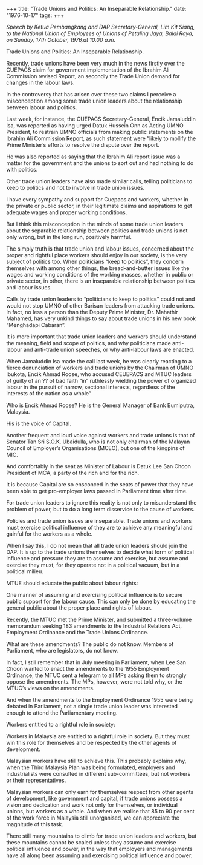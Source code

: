 +++ 
title: "Trade Unions and Politics: An Inseparable Relationship."
date: "1976-10-17"
tags:
+++

_Speech by Ketua Pembangkang and DAP Secretary-General, Lim Kit Siang, to the National Union of Employees of  Unions of Petaling Jaya, Balai Raya, on Sunday, 17th October, 1976,at 10.00 a.m._

Trade Unions and Politics: An Inseparable Relationship.

Recently, trade unions have been very much in the news firstly over the CUEPACS claim for government implementation of the Ibrahim Ali Commission revised Report, an secondly the Trade Union demand for changes in the labour laws. </u>

In the controversy that has arisen over these two claims I perceive a misconception among some trade union leaders about the relationship between labour and politics.

Last week, for instance, the CUEPACS Secretary-General, Encik Jamaluddin Isa, was reported as having urged Datuk Hussein Onn as Acting UMNO President, to restrain UMNO officials from making public statements on the Ibrahim Ali Commission Report, as such statement were “likely to mollify the Prime Minister’s efforts to resolve the dispute over the report.

He was also reported as saying that the Ibrahim Ali report issue was a matter for the government and the unions to sort out and had nothing to do with politics.

Other trade union leaders have also made similar calls, telling politicians to keep to politics and not to involve in trade union issues.

I have every sympathy and support for Cuepaos and workers, whether in the private or public sector, in their legitimate claims and aspirations to get adequate wages and proper working conditions.

But I think this misconception in the minds of some trade union leaders about the separable relationship between politics and trade unions is not only wrong, but in the long run, positively harmful.

The simply truth is that trade union and labour issues, concerned about the proper and rightful place workers should enjoy in our society, is the very subject of politics too. When politicians “keep to politics”, they concern themselves with among other things, the bread-and-butter issues like the wages and working conditions of the working masses, whether in public or private sector, in other, there is an inseparable relationship between politics and labour issues.

Calls by trade union leaders to “politicians to keep to politics” could not and would not stop UMNO of other Barisan leaders from attacking trade unions. In fact, no less a person than the Deputy Prime Minister, Dr. Mahathir Mahamed, has very unkind things to say about trade unions in his new book “Menghadapi Cabaran”.

It is more important that trade union leaders and workers should understand the meaning, field and scope of politics, and why politicians made anti-labour and anti-trade union speeches, or why anti-labour laws are enacted.

When Jamaluddin Isa made the call last week, he was clearly reacting to a fierce denunciation of workers and trade unions by the Chairman of UMNO Ibukota, Encik Ahmad Roose, who accused CEUEPACS and MTUC leaders of guilty of an ?? of bad faith “in” ruthlessly wielding the power of organized labour in the pursuit of narrow, sectional interests, regardless of the interests of the nation as a whole”

Who is Encik Ahmad Roose? He is the General Manager of Bank Bumiputra, Malaysia.

His is the voice of Capital.

Another frequent and loud voice against workers and trade unions is that of Senator Tan Sri S.O.K. Ubaidulla, who is not only chairman of the Malayan Council of Employer’s Organisations (MCEO), but one of the kingpins of MIC. 

And comfortably in the seat as Minister of Labour is Datuk Lee San Choon President of MCA, a party of the rich and for the rich.

It is because Capital are so ensconced in the seats of power that they have been able to get pro-employer laws passed in Parliament time after time. 

For trade union leaders to ignore this reality is not only to misunderstand the problem of power, but to do a long term disservice to the cause of workers.

Policies and trade union issues are inseparable. Trade unions and workers must exercise political influence of they are to achieve any meaningful and gainful for the workers as a whole.

When I say this, I do not mean that all trade union leaders should join the DAP. It is up to the trade unions themselves to decide what form of political influence and pressure they are to assume and exercise, but assume and exercise they must, for they operate not in a political vacuum, but in a political milieu.

MTUE should educate the public about labour rights:

One manner of assuming and exercising political influence is to secure public support for the labour cause. This can only be done by educating the general public about the proper place and rights of labour.

Recently, the MTUC met the Prime Minister, and submitted a three-volume memorandum seeking 183 amendments to the Industrial 
Relations Act, Employment Ordinance and the Trade Unions Ordinance.

What are these amendments? The public do not know. Members of Parliament, who are legislators, do not know.

In fact, I still remember that in July meeting in Parliament, when Lee San Choon wanted to enact the amendments to the 1955 Employment Ordinance, the MTUC sent a telegram to all MPs asking them to strongly oppose the amendments. The MPs, however, were not told why, or the MTUC’s views on the amendments.

And when the amendments to the Employment Ordinance 1955 were being debated in Parliament, not a single trade union leader was interested enough to attend the Parliamentary meeting.

Workers entitled to a rightful role in society: 

Workers in Malaysia are entitled to a rightful role in society. But they must win this role for themselves and be respected by the other agents of development.

Malaysian workers have still to achieve this. This probably explains why, when the Third Malaysia Plan was being formulated, employers and industrialists were consulted in different sub-committees, but not workers or their representatives.

Malaysian workers can only earn for themselves respect from other agents of development, like government and capital, if trade unions possess a vision and dedication and work not only for themselves, or individual unions, but workers as a whole. And when we realise that 85 to 90 per cent of the work force in Malaysia still unorganised, we can appreciate the magnitude of this task.

There still many mountains to climb for trade union leaders and workers, but these mountains cannot be scaled unless they assume and exercise political influence and power, in the way that employers and managements have all along been assuming and exercising political influence and power.
 
